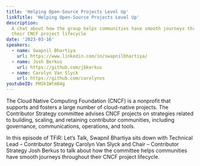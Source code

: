 ```yaml
---
title: 'Helping Open-Source Projects Level Up'
linkTitle: 'Helping Open-Source Projects Level Up'
description:
  A chat about how the group helps communities have smooth journeys throughout
  their CNCF project lifecycle
date: '2023-03-16'
speakers:
  - name: Swapnil Bhartiya
    url: https://www.linkedin.com/in/swapnilbhartiya/
  - name: Josh Berkus
    url: https://github.com/jbkerkus
  - name: Carolyn Van Slyck
    url: https://github.com/carolynvs
youtubeID: PHSk1Wtm04g
---
```


The Cloud Native Computing Foundation (CNCF) is a nonprofit that supports and
fosters a large number of cloud-native projects. The Contributor Strategy
committee advises CNCF projects on strategies related to building, scaling, and
retaining contributor communities, including governance, communications,
operations, and tools.

In this episode of TFiR: Let’s Talk, Swapnil Bhartiya sits down with Technical
Lead – Contributor Strategy Carolyn Van Slyck and Chair – Contributor Strategy
Josh Berkus to talk about how the committee helps communities have smooth
journeys throughout their CNCF project lifecycle.

